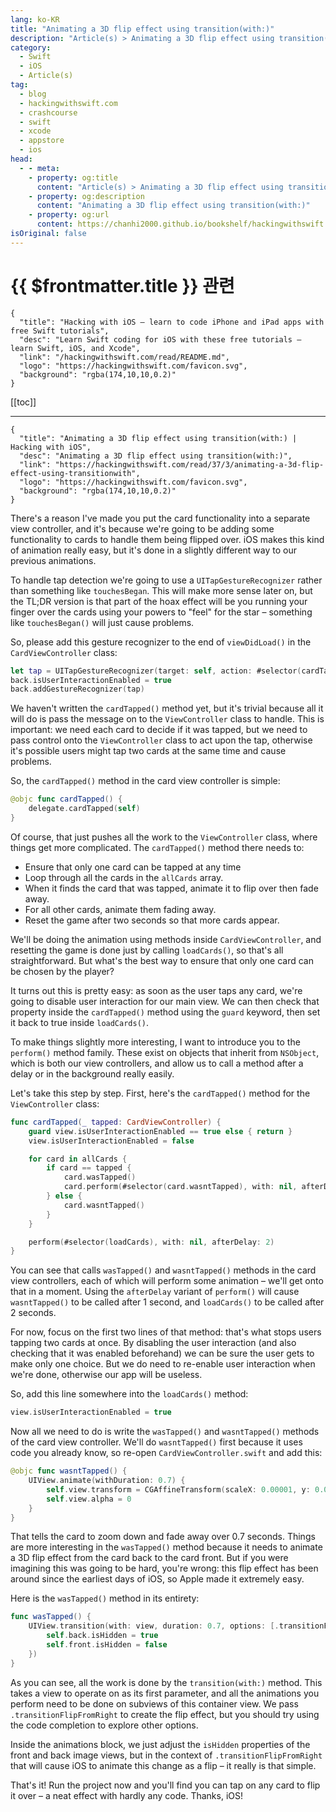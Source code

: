 ```yaml
---
lang: ko-KR
title: "Animating a 3D flip effect using transition(with:)"
description: "Article(s) > Animating a 3D flip effect using transition(with:)"
category:
  - Swift
  - iOS
  - Article(s)
tag: 
  - blog
  - hackingwithswift.com
  - crashcourse
  - swift
  - xcode
  - appstore
  - ios  
head:
  - - meta:
    - property: og:title
      content: "Article(s) > Animating a 3D flip effect using transition(with:)"
    - property: og:description
      content: "Animating a 3D flip effect using transition(with:)"
    - property: og:url
      content: https://chanhi2000.github.io/bookshelf/hackingwithswift.com/read/37/03-animating-a-3d-flip-effect-using-transitionwith.html
isOriginal: false
---
```


# {{ $frontmatter.title }} 관련

```component VPCard
{
  "title": "Hacking with iOS – learn to code iPhone and iPad apps with free Swift tutorials",
  "desc": "Learn Swift coding for iOS with these free tutorials – learn Swift, iOS, and Xcode",
  "link": "/hackingwithswift.com/read/README.md",
  "logo": "https://hackingwithswift.com/favicon.svg",
  "background": "rgba(174,10,10,0.2)"
}
```

[[toc]]

---

```component VPCard
{
  "title": "Animating a 3D flip effect using transition(with:) | Hacking with iOS",
  "desc": "Animating a 3D flip effect using transition(with:)",
  "link": "https://hackingwithswift.com/read/37/3/animating-a-3d-flip-effect-using-transitionwith",
  "logo": "https://hackingwithswift.com/favicon.svg",
  "background": "rgba(174,10,10,0.2)"
}
```

There's a reason I've made you put the card functionality into a separate view controller, and it's because we're going to be adding some functionality to cards to handle them being flipped over. iOS makes this kind of animation really easy, but it's done in a slightly different way to our previous animations.

To handle tap detection we're going to use a `UITapGestureRecognizer` rather than something like `touchesBegan`. This will make more sense later on, but the TL;DR version is that part of the hoax effect will be you running your finger over the cards using your powers to "feel" for the star – something like `touchesBegan()` will just cause problems.

So, please add this gesture recognizer to the end of `viewDidLoad()` in the `CardViewController` class:

```swift
let tap = UITapGestureRecognizer(target: self, action: #selector(cardTapped))
back.isUserInteractionEnabled = true
back.addGestureRecognizer(tap)
```

We haven't written the `cardTapped()` method yet, but it's trivial because all it will do is pass the message on to the `ViewController` class to handle. This is important: we need each card to decide if it was tapped, but we need to pass control onto the `ViewController` class to act upon the tap, otherwise it's possible users might tap two cards at the same time and cause problems.

So, the `cardTapped()` method in the card view controller is simple:

```swift
@objc func cardTapped() {
    delegate.cardTapped(self)
}
```

Of course, that just pushes all the work to the `ViewController` class, where things get more complicated. The `cardTapped()` method there needs to:

- Ensure that only one card can be tapped at any time
- Loop through all the cards in the `allCards` array.
- When it finds the card that was tapped, animate it to flip over then fade away.
- For all other cards, animate them fading away.
- Reset the game after two seconds so that more cards appear.

We'll be doing the animation using methods inside `CardViewController`, and resetting the game is done just by calling `loadCards()`, so that's all straightforward. But what's the best way to ensure that only one card can be chosen by the player?

It turns out this is pretty easy: as soon as the user taps any card, we're going to disable user interaction for our main view. We can then check that property inside the `cardTapped()` method using the `guard` keyword, then set it back to true inside `loadCards()`.

To make things slightly more interesting, I want to introduce you to the `perform()` method family. These exist on objects that inherit from `NSObject`, which is both our view controllers, and allow us to call a method after a delay or in the background really easily.

Let's take this step by step. First, here's the `cardTapped()` method for the `ViewController` class:

```swift
func cardTapped(_ tapped: CardViewController) {
    guard view.isUserInteractionEnabled == true else { return }
    view.isUserInteractionEnabled = false

    for card in allCards {
        if card == tapped {
            card.wasTapped()
            card.perform(#selector(card.wasntTapped), with: nil, afterDelay: 1)
        } else {
            card.wasntTapped()
        }
    }

    perform(#selector(loadCards), with: nil, afterDelay: 2)
}
```

You can see that calls `wasTapped()` and `wasntTapped()` methods in the card view controllers, each of which will perform some animation – we'll get onto that in a moment. Using the `afterDelay` variant of `perform()` will cause `wasntTapped()` to be called after 1 second, and `loadCards()` to be called after 2 seconds.

For now, focus on the first two lines of that method: that's what stops users tapping two cards at once. By disabling the user interaction (and also checking that it was enabled beforehand) we can be sure the user gets to make only one choice. But we do need to re-enable user interaction when we're done, otherwise our app will be useless.

So, add this line somewhere into the `loadCards()` method:

```swift
view.isUserInteractionEnabled = true
```

Now all we need to do is write the `wasTapped()` and `wasntTapped()` methods of the card view controller. We'll do `wasntTapped()` first because it uses code you already know, so re-open <FontIcon icon="fa-brands fa-swift"/>`CardViewController.swift` and add this:

```swift
@objc func wasntTapped() {
    UIView.animate(withDuration: 0.7) {
        self.view.transform = CGAffineTransform(scaleX: 0.00001, y: 0.00001)
        self.view.alpha = 0
    }
}
```

That tells the card to zoom down and fade away over 0.7 seconds. Things are more interesting in the `wasTapped()` method because it needs to animate a 3D flip effect from the card back to the card front. But if you were imagining this was going to be hard, you're wrong: this flip effect has been around since the earliest days of iOS, so Apple made it extremely easy.

Here is the `wasTapped()` method in its entirety:

```swift
func wasTapped() {
    UIView.transition(with: view, duration: 0.7, options: [.transitionFlipFromRight], animations: { [unowned self] in
        self.back.isHidden = true
        self.front.isHidden = false
    })
}
```

As you can see, all the work is done by the `transition(with:)` method. This takes a view to operate on as its first parameter, and all the animations you perform need to be done on subviews of this container view. We pass `.transitionFlipFromRight` to create the flip effect, but you should try using the code completion to explore other options.

Inside the animations block, we just adjust the `isHidden` properties of the front and back image views, but in the context of `.transitionFlipFromRight` that will cause iOS to animate this change as a flip – it really is that simple.

That's it! Run the project now and you'll find you can tap on any card to flip it over – a neat effect with hardly any code. Thanks, iOS!

